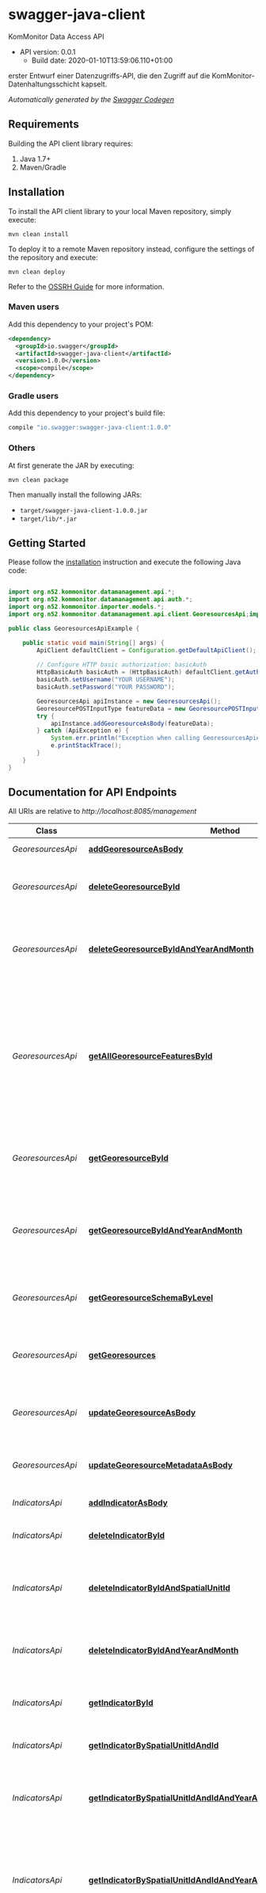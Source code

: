 # swagger-java-client

KomMonitor Data Access API
- API version: 0.0.1
  - Build date: 2020-01-10T13:59:06.110+01:00

erster Entwurf einer Datenzugriffs-API, die den Zugriff auf die KomMonitor-Datenhaltungsschicht kapselt.


*Automatically generated by the [Swagger Codegen](https://github.com/swagger-api/swagger-codegen)*


## Requirements

Building the API client library requires:
1. Java 1.7+
2. Maven/Gradle

## Installation

To install the API client library to your local Maven repository, simply execute:

```shell
mvn clean install
```

To deploy it to a remote Maven repository instead, configure the settings of the repository and execute:

```shell
mvn clean deploy
```

Refer to the [OSSRH Guide](http://central.sonatype.org/pages/ossrh-guide.html) for more information.

### Maven users

Add this dependency to your project's POM:

```xml
<dependency>
  <groupId>io.swagger</groupId>
  <artifactId>swagger-java-client</artifactId>
  <version>1.0.0</version>
  <scope>compile</scope>
</dependency>
```

### Gradle users

Add this dependency to your project's build file:

```groovy
compile "io.swagger:swagger-java-client:1.0.0"
```

### Others

At first generate the JAR by executing:

```shell
mvn clean package
```

Then manually install the following JARs:

* `target/swagger-java-client-1.0.0.jar`
* `target/lib/*.jar`

## Getting Started

Please follow the [installation](#installation) instruction and execute the following Java code:

```java

import org.n52.kommonitor.datamanagement.api.*;
import org.n52.kommonitor.datamanagement.api.auth.*;
import org.n52.kommonitor.importer.models.*;
import org.n52.kommonitor.datamanagement.api.client.GeoresourcesApi;import org.n52.kommonitor.models.GeoresourcePOSTInputType;

public class GeoresourcesApiExample {

    public static void main(String[] args) {
        ApiClient defaultClient = Configuration.getDefaultApiClient();
        
        // Configure HTTP basic authorization: basicAuth
        HttpBasicAuth basicAuth = (HttpBasicAuth) defaultClient.getAuthentication("basicAuth");
        basicAuth.setUsername("YOUR USERNAME");
        basicAuth.setPassword("YOUR PASSWORD");

        GeoresourcesApi apiInstance = new GeoresourcesApi();
        GeoresourcePOSTInputType featureData = new GeoresourcePOSTInputType(); // GeoresourcePOSTInputType | feature data
        try {
            apiInstance.addGeoresourceAsBody(featureData);
        } catch (ApiException e) {
            System.err.println("Exception when calling GeoresourcesApi#addGeoresourceAsBody");
            e.printStackTrace();
        }
    }
}

```

## Documentation for API Endpoints

All URIs are relative to *http://localhost:8085/management*

Class | Method | HTTP request | Description
------------ | ------------- | ------------- | -------------
*GeoresourcesApi* | [**addGeoresourceAsBody**](docs/GeoresourcesApi.md#addGeoresourceAsBody) | **POST** /georesources | Add a new geo-resource
*GeoresourcesApi* | [**deleteGeoresourceById**](docs/GeoresourcesApi.md#deleteGeoresourceById) | **DELETE** /georesources/{georesourceId} | Delete the features/contents of the selected geo-resource dataset
*GeoresourcesApi* | [**deleteGeoresourceByIdAndYearAndMonth**](docs/GeoresourcesApi.md#deleteGeoresourceByIdAndYearAndMonth) | **DELETE** /georesources/{georesourceId}/{year}/{month}/{day} | Delete the features/contents of the selected geo-resource dataset, selected by year and month
*GeoresourcesApi* | [**getAllGeoresourceFeaturesById**](docs/GeoresourcesApi.md#getAllGeoresourceFeaturesById) | **GET** /georesources/{georesourceId}/allFeatures | retrieve all feature entries for all applicable periods of validity for the selected geo-resource dataset (hence might contain each feature multiple times if they exist for different periods of validity)
*GeoresourcesApi* | [**getGeoresourceById**](docs/GeoresourcesApi.md#getGeoresourceById) | **GET** /georesources/{georesourceId} | retrieve information about available features of the selected geo-resource dataset
*GeoresourcesApi* | [**getGeoresourceByIdAndYearAndMonth**](docs/GeoresourcesApi.md#getGeoresourceByIdAndYearAndMonth) | **GET** /georesources/{georesourceId}/{year}/{month}/{day} | retrieve the features according to the selected geo-resource dataset and selected year and month as GeoJSON
*GeoresourcesApi* | [**getGeoresourceSchemaByLevel**](docs/GeoresourcesApi.md#getGeoresourceSchemaByLevel) | **GET** /georesources/{georesourceId}/schema | retrieve the JSON schema for the selected geo-resource dataset
*GeoresourcesApi* | [**getGeoresources**](docs/GeoresourcesApi.md#getGeoresources) | **GET** /georesources | retrieve information about available features of different geo-resource datasets
*GeoresourcesApi* | [**updateGeoresourceAsBody**](docs/GeoresourcesApi.md#updateGeoresourceAsBody) | **PUT** /georesources/{georesourceId} | Modify/Update the features of the selected geo-resource dataset
*GeoresourcesApi* | [**updateGeoresourceMetadataAsBody**](docs/GeoresourcesApi.md#updateGeoresourceMetadataAsBody) | **PATCH** /georesources/{georesourceId} | Modify/Update the metadata of the selected geo-resource dataset
*IndicatorsApi* | [**addIndicatorAsBody**](docs/IndicatorsApi.md#addIndicatorAsBody) | **POST** /indicators | Add a new indicator dataset
*IndicatorsApi* | [**deleteIndicatorById**](docs/IndicatorsApi.md#deleteIndicatorById) | **DELETE** /indicators/{indicatorId} | Delete the features/contents of the selected indicator dataset
*IndicatorsApi* | [**deleteIndicatorByIdAndSpatialUnitId**](docs/IndicatorsApi.md#deleteIndicatorByIdAndSpatialUnitId) | **DELETE** /indicators/{indicatorId}/{spatialUnitId} | Delete the features/contents of the selected indicator dataset for the selected spatial unit
*IndicatorsApi* | [**deleteIndicatorByIdAndYearAndMonth**](docs/IndicatorsApi.md#deleteIndicatorByIdAndYearAndMonth) | **DELETE** /indicators/{indicatorId}/{spatialUnitId}/{year}/{month}/{day} | Delete the features/contents of the selected indicator dataset, selected by year and month
*IndicatorsApi* | [**getIndicatorById**](docs/IndicatorsApi.md#getIndicatorById) | **GET** /indicators/{indicatorId} | retrieve information about the selected indicator
*IndicatorsApi* | [**getIndicatorBySpatialUnitIdAndId**](docs/IndicatorsApi.md#getIndicatorBySpatialUnitIdAndId) | **GET** /indicators/{indicatorId}/{spatialUnitId} | retrieve the indicator for the selected spatial unit as GeoJSON
*IndicatorsApi* | [**getIndicatorBySpatialUnitIdAndIdAndYearAndMonth**](docs/IndicatorsApi.md#getIndicatorBySpatialUnitIdAndIdAndYearAndMonth) | **GET** /indicators/{indicatorId}/{spatialUnitId}/{year}/{month}/{day} | retrieve the indicator for the selected spatial unit, year and month as GeoJSON
*IndicatorsApi* | [**getIndicatorBySpatialUnitIdAndIdAndYearAndMonthWithoutGeometry**](docs/IndicatorsApi.md#getIndicatorBySpatialUnitIdAndIdAndYearAndMonthWithoutGeometry) | **GET** /indicators/{indicatorId}/{spatialUnitId}/{year}/{month}/{day}/without-geometry | retrieve the indicator values and other properties for the selected spatial unit, year and month. It does not include the spatial geometries!
*IndicatorsApi* | [**getIndicatorBySpatialUnitIdAndIdWithoutGeometry**](docs/IndicatorsApi.md#getIndicatorBySpatialUnitIdAndIdWithoutGeometry) | **GET** /indicators/{indicatorId}/{spatialUnitId}/without-geometry | retrieve the indicator values and other properties for the selected spatial unit. It does not include the spatial geometries!
*IndicatorsApi* | [**getIndicators**](docs/IndicatorsApi.md#getIndicators) | **GET** /indicators | retrieve information about available indicators
*IndicatorsApi* | [**updateIndicatorAsBody**](docs/IndicatorsApi.md#updateIndicatorAsBody) | **PUT** /indicators/{indicatorId} | Modify/Update the contents of the selected indicator dataset
*IndicatorsApi* | [**updateIndicatorMetadataAsBody**](docs/IndicatorsApi.md#updateIndicatorMetadataAsBody) | **PATCH** /indicators/{indicatorId} | Modify/Update the metadata of the selected indicator dataset
*ProcessScriptsApi* | [**addProcessScriptAsBody**](docs/ProcessScriptsApi.md#addProcessScriptAsBody) | **POST** /process-scripts | Register a new process script
*ProcessScriptsApi* | [**deleteProcessScript**](docs/ProcessScriptsApi.md#deleteProcessScript) | **DELETE** /process-scripts/usingIndicatorId/{indicatorId} | Delete the process script
*ProcessScriptsApi* | [**deleteProcessScriptByScriptId**](docs/ProcessScriptsApi.md#deleteProcessScriptByScriptId) | **DELETE** /process-scripts/{scriptId} | Delete the process script
*ProcessScriptsApi* | [**getProcessScriptCode**](docs/ProcessScriptsApi.md#getProcessScriptCode) | **GET** /process-scripts/{scriptId}/scriptCode | retrieve the process script code associated to a certain indicator as JavaScript file
*ProcessScriptsApi* | [**getProcessScriptCodeForIndicator**](docs/ProcessScriptsApi.md#getProcessScriptCodeForIndicator) | **GET** /process-scripts/usingIndicatorId/{indicatorId}/scriptCode | retrieve the process script code associated to a certain indicator as JavaScript file
*ProcessScriptsApi* | [**getProcessScriptForIndicator**](docs/ProcessScriptsApi.md#getProcessScriptForIndicator) | **GET** /process-scripts/usingIndicatorId/{indicatorId} | retrieve information about the associated process script for a certain indicator
*ProcessScriptsApi* | [**getProcessScriptForScriptId**](docs/ProcessScriptsApi.md#getProcessScriptForScriptId) | **GET** /process-scripts/{scriptId} | retrieve information about the associated process script for a certain scriptId
*ProcessScriptsApi* | [**getProcessScriptTemplate**](docs/ProcessScriptsApi.md#getProcessScriptTemplate) | **GET** /process-scripts/template | retrieve an empty script template, that defines how to implement process scripts for KomMonitor as JavaScript file.
*ProcessScriptsApi* | [**getProcessScripts**](docs/ProcessScriptsApi.md#getProcessScripts) | **GET** /process-scripts | retrieve information about available process scripts
*ProcessScriptsApi* | [**updateProcessScriptAsBody**](docs/ProcessScriptsApi.md#updateProcessScriptAsBody) | **PUT** /process-scripts/usingIndicatorId/{indicatorId} | Modify/Update an existing process script
*ProcessScriptsApi* | [**updateProcessScriptAsBodyByScriptId**](docs/ProcessScriptsApi.md#updateProcessScriptAsBodyByScriptId) | **PUT** /process-scripts/{scriptId} | Modify/Update an existing process script
*RolesApi* | [**addRole**](docs/RolesApi.md#addRole) | **POST** /roles | Register a new role
*RolesApi* | [**deleteRole**](docs/RolesApi.md#deleteRole) | **DELETE** /roles/{roleId} | Delete the role
*RolesApi* | [**getRoleById**](docs/RolesApi.md#getRoleById) | **GET** /roles/{roleId} | retrieve information about the selected role
*RolesApi* | [**getRoles**](docs/RolesApi.md#getRoles) | **GET** /roles | retrieve information about available roles
*RolesApi* | [**updateRole**](docs/RolesApi.md#updateRole) | **PUT** /roles/{roleId} | Modify role information
*SpatialUnitsApi* | [**addSpatialUnitAsBody**](docs/SpatialUnitsApi.md#addSpatialUnitAsBody) | **POST** /spatial-units | Add a new spatial-unit
*SpatialUnitsApi* | [**deleteSpatialUnitById**](docs/SpatialUnitsApi.md#deleteSpatialUnitById) | **DELETE** /spatial-units/{spatialUnitId} | Delete the features/contents of the selected spatial-unit
*SpatialUnitsApi* | [**deleteSpatialUnitByIdAndYearAndMonth**](docs/SpatialUnitsApi.md#deleteSpatialUnitByIdAndYearAndMonth) | **DELETE** /spatial-units/{spatialUnitId}/{year}/{month}/{day} | Delete the features/contents of the selected spatial-unit, year and month
*SpatialUnitsApi* | [**getAllSpatialUnitFeaturesById**](docs/SpatialUnitsApi.md#getAllSpatialUnitFeaturesById) | **GET** /spatial-units/{spatialUnitId}/allFeatures | retrieve all feature entries for all applicable periods of validity for the selected spatial unit/level (hence might contain each feature multiple times if they exist for different periods of validity)
*SpatialUnitsApi* | [**getSpatialUnits**](docs/SpatialUnitsApi.md#getSpatialUnits) | **GET** /spatial-units | retrieve information about available features of different spatial units/levels
*SpatialUnitsApi* | [**getSpatialUnitsById**](docs/SpatialUnitsApi.md#getSpatialUnitsById) | **GET** /spatial-units/{spatialUnitId} | retrieve information about available features of the selected spatial unit/level
*SpatialUnitsApi* | [**getSpatialUnitsByIdAndYearAndMonth**](docs/SpatialUnitsApi.md#getSpatialUnitsByIdAndYearAndMonth) | **GET** /spatial-units/{spatialUnitId}/{year}/{month}/{day} | retrieve the features according to the selected spatial unit/level and selected year and month as GeoJSON
*SpatialUnitsApi* | [**getSpatialUnitsSchemaById**](docs/SpatialUnitsApi.md#getSpatialUnitsSchemaById) | **GET** /spatial-units/{spatialUnitId}/schema | retrieve the JSON schema for the selected spatial unit/level
*SpatialUnitsApi* | [**updateSpatialUnitAsBody**](docs/SpatialUnitsApi.md#updateSpatialUnitAsBody) | **PUT** /spatial-units/{spatialUnitId} | Modify/Update the features of the selected spatial-unit
*SpatialUnitsApi* | [**updateSpatialUnitMetadataAsBody**](docs/SpatialUnitsApi.md#updateSpatialUnitMetadataAsBody) | **PATCH** /spatial-units/{spatialUnitId} | Modify/Update the metadata of the selected spatial-unit
*TopicsApi* | [**addTopic**](docs/TopicsApi.md#addTopic) | **POST** /topics | Register a new topic
*TopicsApi* | [**deleteTopic**](docs/TopicsApi.md#deleteTopic) | **DELETE** /topics/{topicId} | Delete the topic
*TopicsApi* | [**getTopicById**](docs/TopicsApi.md#getTopicById) | **GET** /topics/{topicId} | retrieve information about the selected topic
*TopicsApi* | [**getTopics**](docs/TopicsApi.md#getTopics) | **GET** /topics | retrieve information about available topics
*TopicsApi* | [**updateTopic**](docs/TopicsApi.md#updateTopic) | **PUT** /topics/{topicId} | Modify topic information
*UsersApi* | [**addUser**](docs/UsersApi.md#addUser) | **POST** /users | Register a new user
*UsersApi* | [**deleteUser**](docs/UsersApi.md#deleteUser) | **DELETE** /users/{userId} | Delete the user
*UsersApi* | [**getUserById**](docs/UsersApi.md#getUserById) | **GET** /users/{userId} | retrieve information about the selected user and his/her role
*UsersApi* | [**getUsers**](docs/UsersApi.md#getUsers) | **GET** /users | retrieve information about available users and their roles
*UsersApi* | [**updateUser**](docs/UsersApi.md#updateUser) | **PUT** /users/{userId} | Modify user information


## Documentation for Models

 - [AvailablePeriodsOfValidityType](docs/AvailablePeriodsOfValidityType.md)
 - [CommonMetadataType](docs/CommonMetadataType.md)
 - [DefaultClassificationMappingItemType](docs/DefaultClassificationMappingItemType.md)
 - [DefaultClassificationMappingType](docs/DefaultClassificationMappingType.md)
 - [GeoresourceOverviewType](docs/GeoresourceOverviewType.md)
 - [GeoresourcePATCHInputType](docs/GeoresourcePATCHInputType.md)
 - [GeoresourcePOSTInputType](docs/GeoresourcePOSTInputType.md)
 - [GeoresourcePUTInputType](docs/GeoresourcePUTInputType.md)
 - [GeoresourceReferenceType](docs/GeoresourceReferenceType.md)
 - [IndicatorOverviewType](docs/IndicatorOverviewType.md)
 - [IndicatorPATCHInputType](docs/IndicatorPATCHInputType.md)
 - [IndicatorPOSTInputType](docs/IndicatorPOSTInputType.md)
 - [IndicatorPOSTInputTypeIndicatorValues](docs/IndicatorPOSTInputTypeIndicatorValues.md)
 - [IndicatorPOSTInputTypeRefrencesToGeoresources](docs/IndicatorPOSTInputTypeRefrencesToGeoresources.md)
 - [IndicatorPOSTInputTypeRefrencesToOtherIndicators](docs/IndicatorPOSTInputTypeRefrencesToOtherIndicators.md)
 - [IndicatorPOSTInputTypeValueMapping](docs/IndicatorPOSTInputTypeValueMapping.md)
 - [IndicatorPUTInputType](docs/IndicatorPUTInputType.md)
 - [IndicatorPropertiesWithoutGeomType](docs/IndicatorPropertiesWithoutGeomType.md)
 - [IndicatorReferenceType](docs/IndicatorReferenceType.md)
 - [OgcServicesType](docs/OgcServicesType.md)
 - [PeriodOfValidityType](docs/PeriodOfValidityType.md)
 - [ProcessInputType](docs/ProcessInputType.md)
 - [ProcessScriptOverviewType](docs/ProcessScriptOverviewType.md)
 - [ProcessScriptPOSTInputType](docs/ProcessScriptPOSTInputType.md)
 - [ProcessScriptPUTInputType](docs/ProcessScriptPUTInputType.md)
 - [RoleInputType](docs/RoleInputType.md)
 - [RoleOverviewType](docs/RoleOverviewType.md)
 - [SpatialUnitOverviewType](docs/SpatialUnitOverviewType.md)
 - [SpatialUnitPATCHInputType](docs/SpatialUnitPATCHInputType.md)
 - [SpatialUnitPOSTInputType](docs/SpatialUnitPOSTInputType.md)
 - [SpatialUnitPUTInputType](docs/SpatialUnitPUTInputType.md)
 - [TopicInputType](docs/TopicInputType.md)
 - [TopicOverviewType](docs/TopicOverviewType.md)
 - [UserInputType](docs/UserInputType.md)
 - [UserOverviewType](docs/UserOverviewType.md)


## Documentation for Authorization

Authentication schemes defined for the API:
### basicAuth

- **Type**: HTTP basic authentication


## Recommendation

It's recommended to create an instance of `ApiClient` per thread in a multithreaded environment to avoid any potential issues.

## Author

christian.danowski-buhren@hs-bochum.de

